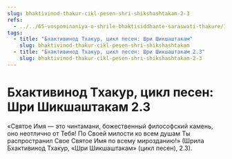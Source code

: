 ```yaml
---
slug: bhaktivinod-thakur-cikl-pesen-shri-shikshashtakam-2-3
refs:
  - ../../65-vospominaniya-o-shrile-bhaktisiddhante-saraswati-thakure/1023-1982-05-01-b4-zhit-v-ozhidanii-ukazanij-iz-vysshej-sfery.md
tags:
  - title: "Бхактивинод Тхакур, цикл песен: Шри Шикшаштакам"
    slug: bhaktivinod-thakur-cikl-pesen-shri-shikshashtakam
  - title: "Бхактивинод Тхакур, цикл песен: Шри Шикшаштакам 2.3"
    slug: bhaktivinod-thakur-cikl-pesen-shri-shikshashtakam-2-3
---
```


# Бхактивинод Тхакур, цикл песен: Шри Шикшаштакам 2.3

«Святое Имя — это чинтамани, божественный философский камень, оно неотлично от Тебя! По Своей милости ко всем душам Ты распространил Свое Святое Имя по всему мирозданию!» (Шрила Бхактивинод Тхакур, «Шри Шикшаштакам» (цикл песен), 2.3).
